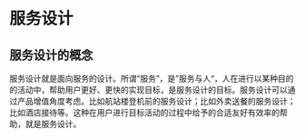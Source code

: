 # 服务设计

## 服务设计的概念

服务设计就是面向服务的设计。所谓“服务”，是”服务与人“，人在进行以某种目的的活动中，帮助用户更好、更快的实现目标，是服务设计的目标。服务设计可以通过产品增值角度考虑。比如航站楼登机前的服务设计；比如外卖送餐的服务设计；比如酒店接待等。这种在用户进行目标活动的过程中给予的合适友好有效率的帮助，就是服务设计。

